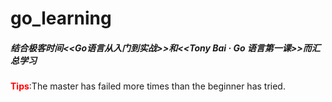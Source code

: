 # go_learning
##### 结合极客时间<<Go语言从入门到实战>>和<<Tony Bai · Go 语言第一课>>而汇总学习






**<font color=red>Tips</font>**:The master has failed more times than the beginner has tried.